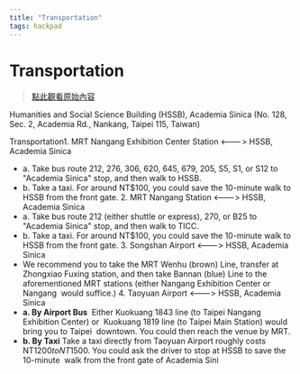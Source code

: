 ```yaml
---
title: "Transportation"
tags: hackpad
---
```


# Transportation

> [點此觀看原始內容](https://g0v.hackpad.tw/atqIs0I6MTc)


Humanities and Social Science Building (HSSB), Academia Sinica (No. 128, Sec. 2, Academia Rd., Nankang, Taipei 115, Taiwan)

Transportation1. MRT Nangang Exhibition Center Station <---> HSSB, Academia Sinica
- a. Take bus route 212, 276, 306, 620, 645, 679, 205, S5, S1, or S12 to "Academia Sinica" stop, and then walk to HSSB.
- b. Take a taxi. For around NT$100, you could save the 10-minute walk to HSSB from the front gate.
2\. MRT Nangang Station <---> HSSB, Academia Sinica
- a. Take bus route 212 (either shuttle or express), 270, or B25 to "Academia Sinica" stop, and then walk to TICC.
- b. Take a taxi. For around NT$100, you could save the 10-minute walk to HSSB from the front gate.
3\. Songshan Airport <---> HSSB, Academia Sinica
- We recommend you to take the MRT Wenhu (brown) Line, transfer at  Zhongxiao Fuxing station, and then take Bannan (blue) Line to the  aforementioned MRT stations (either Nangang Exhibition Center or Nangang  would suffice.)
4\. Taoyuan Airport <---> HSSB, Academia Sinica
- **a. By Airport Bus**  Either Kuokuang 1843 line (to Taipei Nangang Exhibition Center) or  Kuokuang 1819 line (to Taipei Main Station) would bring you to Taipei  downtown. You could then reach the venue by MRT.
- **b. By Taxi** Take a taxi directly from Taoyuan Airport roughly costs NT$1200 to  NT$1500. You could ask the driver to stop at HSSB to save the 10-minute  walk from the front gate of Academia Sini

